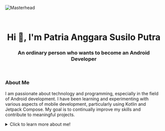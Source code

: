 ![Masterhead](assets/fish-3.gif)

<br>

<h1 align="center">Hi 👋, I'm Patria Anggara Susilo Putra</h1>
<h3 align="center">An ordinary person who wants to become an Android Developer</h3>

<br>

<h3>About Me</h3>
<p>
  I am passionate about technology and programming, especially in the field of Android development. I have been learning and experimenting with various aspects of mobile development, particularly using Kotlin and Jetpack Compose. My goal is to continually improve my skills and contribute to meaningful projects.
<p>

<details>
  <summary>
    Click to learn more about me!
  </summary>
  <br>
  - 🌱 I’m currently learning Android development techniques.
  - 💬 Ask me about Kotlin, Android, or anything tech-related!
  - 📫 How to reach me: [susiloangga17@gmail.com](susiloangga17@gmail.com)
</details>